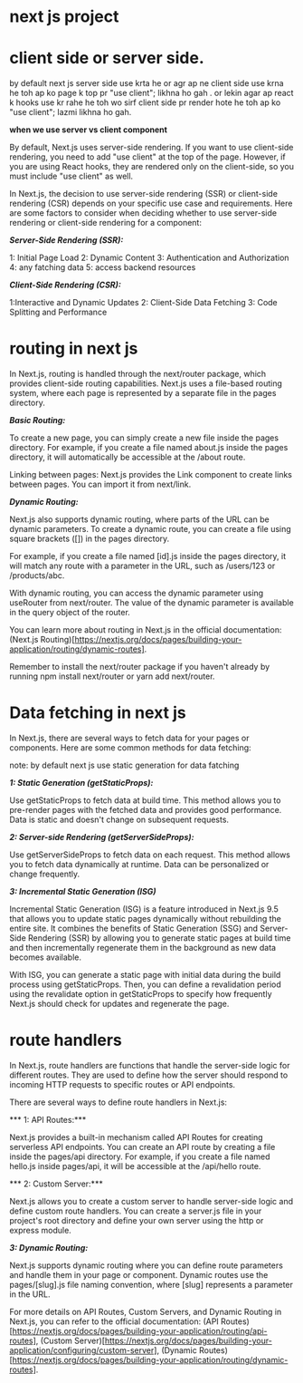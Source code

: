 # next js project

# client side or server side.

by default next js server side use krta he or agr ap ne client side use krna he toh ap ko page k top pr "use client"; likhna ho gah . or lekin agar ap react k hooks use kr rahe he toh wo sirf client side pr render hote he toh ap ko "use client"; lazmi likhna ho gah.

**when we use server vs client component** 

By default, Next.js uses server-side rendering. If you want to use client-side rendering, you need to add "use client" at the top of the page. However, if you are using React hooks, they are rendered only on the client-side, so you must include "use client" as well.

In Next.js, the decision to use server-side rendering (SSR) or client-side rendering (CSR) depends on your specific use case and requirements. Here are some factors to consider when deciding whether to use server-side rendering or client-side rendering for a component:

***Server-Side Rendering (SSR):***

1: Initial Page Load
2: Dynamic Content
3: Authentication and Authorization
4: any fatching data
5: access backend resources


***Client-Side Rendering (CSR):***

1:Interactive and Dynamic Updates
2: Client-Side Data Fetching
3: Code Splitting and Performance


# routing in next js 

In Next.js, routing is handled through the next/router package, which provides client-side routing capabilities. Next.js uses a file-based routing system, where each page is represented by a separate file in the pages directory.

***Basic Routing:***

To create a new page, you can simply create a new file inside the pages directory. For example, if you create a file named about.js inside the pages directory, it will automatically be accessible at the /about route.

Linking between pages: Next.js provides the Link component to create links between pages. You can import it from next/link.

***Dynamic Routing:***

Next.js also supports dynamic routing, where parts of the URL can be dynamic parameters. To create a dynamic route, you can create a file using square brackets ([]) in the pages directory.

For example, if you create a file named [id].js inside the pages directory, it will match any route with a parameter in the URL, such as /users/123 or /products/abc.

With dynamic routing, you can access the dynamic parameter using useRouter from next/router. The value of the dynamic parameter is available in the query object of the router.

You can learn more about routing in Next.js in the official documentation: (Next.js Routing)[https://nextjs.org/docs/pages/building-your-application/routing/dynamic-routes].

Remember to install the next/router package if you haven't already by running npm install next/router or yarn add next/router.


# Data fetching in next js 

In Next.js, there are several ways to fetch data for your pages or components.  Here are some common methods for data fetching:

note: by default next js use static generation for data fatching 

***1: Static Generation (getStaticProps):***

Use getStaticProps to fetch data at build time.
This method allows you to pre-render pages with the fetched data and provides good performance.
Data is static and doesn't change on subsequent requests.

***2: Server-side Rendering (getServerSideProps):***

Use getServerSideProps to fetch data on each request.
This method allows you to fetch data dynamically at runtime.
Data can be personalized or change frequently.

***3: Incremental Static Generation (ISG)***

Incremental Static Generation (ISG) is a feature introduced in Next.js 9.5 that allows you to update static pages dynamically without rebuilding the entire site. It combines the benefits of Static Generation (SSG) and Server-Side Rendering (SSR) by allowing you to generate static pages at build time and then incrementally regenerate them in the background as new data becomes available.

With ISG, you can generate a static page with initial data during the build process using getStaticProps. Then, you can define a revalidation period using the revalidate option in getStaticProps to specify how frequently Next.js should check for updates and regenerate the page.


# route handlers 

In Next.js, route handlers are functions that handle the server-side logic for different routes. They are used to define how the server should respond to incoming HTTP requests to specific routes or API endpoints.

There are several ways to define route handlers in Next.js:

 *** 1: API Routes:***

Next.js provides a built-in mechanism called API Routes for creating serverless API endpoints.
You can create an API route by creating a file inside the pages/api directory. For example, if you create a file named hello.js inside pages/api, it will be accessible at the /api/hello route.

*** 2: Custom Server:***

Next.js allows you to create a custom server to handle server-side logic and define custom route handlers.
You can create a server.js file in your project's root directory and define your own server using the http or express module.

***3: Dynamic Routing:***

Next.js supports dynamic routing where you can define route parameters and handle them in your page or component.
Dynamic routes use the pages/[slug].js file naming convention, where [slug] represents a parameter in the URL.

For more details on API Routes, Custom Servers, and Dynamic Routing in Next.js, you can refer to the official documentation: (API Routes)[https://nextjs.org/docs/pages/building-your-application/routing/api-routes], (Custom Server)[https://nextjs.org/docs/pages/building-your-application/configuring/custom-server], (Dynamic Routes)[https://nextjs.org/docs/pages/building-your-application/routing/dynamic-routes].
